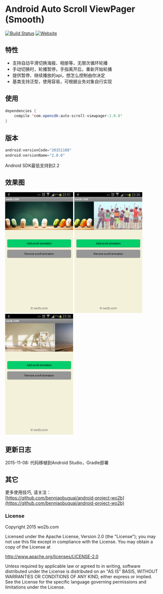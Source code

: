 Android Auto Scroll ViewPager (Smooth)
==========================================================================================

[![Build Status](http://static.wo2b.com/openopen/build_passing.png?branch=master)](http://www.wo2b.com) [![Website](http://static.wo2b.com/openopen/wo2b_link.png)](http://www.wo2b.com)


特性
------------
* 支持自动平滑切换海报、相册等，无限次循环轮播
* 手动切换时，轮播暂停，手指离开后，重新开始轮播
* 提供暂停、继续播放的api，想怎么控制由你决定
* 基类支持泛型，使用容易，可根据业务对象自行实现

使用
------------
``` java
dependencies {
    compile 'com.opencdk:auto-scroll-viewpager:1.0.0'
}
```

版本
------------
``` java
android:versionCode="20151108"
android:versionName="2.0.0"
```

Android SDK最低支持到2.2


效果图
------------
<p>
<img src="screenshot/1.png" width="220" alt="Screenshot"/>
<img src="screenshot/2.png" width="220" alt="Screenshot"/>
<img src="screenshot/3.png" width="220" alt="Screenshot"/>
</p>


更新日志
------------
2015-11-08: 代码移植到Android Studio，Gradle部署
 
其它
------------  
更多使用技巧, 请关注：  
[https://github.com/benniaobuguai/android-project-wo2b](https://github.com/benniaobuguai/android-project-wo2b)


### **License**

Copyright 2015 wo2b.com

Licensed under the Apache License, Version 2.0 (the "License");
you may not use this file except in compliance with the License.
You may obtain a copy of the License at

  http://www.apache.org/licenses/LICENSE-2.0

Unless required by applicable law or agreed to in writing, software
distributed under the License is distributed on an "AS IS" BASIS,
WITHOUT WARRANTIES OR CONDITIONS OF ANY KIND, either express or implied.
See the License for the specific language governing permissions and
limitations under the License.



